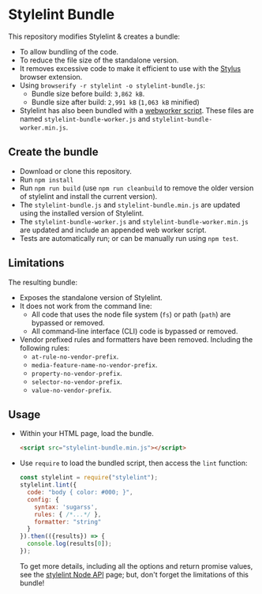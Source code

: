 # Stylelint Bundle

This repository modifies Stylelint &amp; creates a bundle:

* To allow bundling of the code.
* To reduce the file size of the standalone version.
* It removes excessive code to make it efficient to use with the [Stylus](https://github.com/openstyles/stylus) browser extension.
* Using `browserify -r stylelint -o stylelint-bundle.js`:
  * Bundle size before build: `3,862 kB`.
  * Bundle size after build: `2,991 kB` (`1,063 kB` minified)
* Stylelint has also been bundled with a [webworker script](https://github.com/openstyles/stylelint-bundle/blob/master/build/worker.js). These files are named `stylelint-bundle-worker.js` and `stylelint-bundle-worker.min.js`.

## Create the bundle

* Download or clone this repository.
* Run `npm install`
* Run `npm run build` (use `npm run cleanbuild` to remove the older version of stylelint and install the current version).
* The `stylelint-bundle.js` and `stylelint-bundle.min.js` are updated using the installed version of Stylelint.
* The `stylelint-bundle-worker.js` and `stylelint-bundle-worker.min.js` are updated and include an appended web worker script.
* Tests are automatically run; or can be manually run using `npm test`.

## Limitations

The resulting bundle:

* Exposes the standalone version of Stylelint.
* It does not work from the command line:
  * All code that uses the node file system (`fs`) or path (`path`) are bypassed or removed.
  * All command-line interface (CLI) code is bypassed or removed.
* Vendor prefixed rules and formatters have been removed. Including the following rules:
  * `at-rule-no-vendor-prefix`.
  * `media-feature-name-no-vendor-prefix`.
  * `property-no-vendor-prefix`.
  * `selector-no-vendor-prefix`.
  * `value-no-vendor-prefix`.

## Usage

* Within your HTML page, load the bundle.

  ```html
  <script src="stylelint-bundle.min.js"></script>
  ```

* Use `require` to load the bundled script, then access the `lint` function:

  ```js
  const stylelint = require("stylelint");
  stylelint.lint({
    code: "body { color: #000; }",
    config: {
      syntax: 'sugarss',
      rules: { /*...*/ },
      formatter: "string"
    }
  }).then(({results}) => {
    console.log(results[0]);
  });
  ```

  To get more details, including all the options and return promise values, see the [stylelint Node API](https://stylelint.io/user-guide/node-api/) page; but, don't forget the limitations of this bundle!
